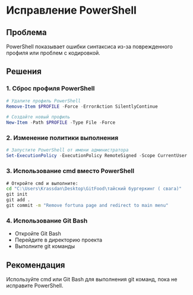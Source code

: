 # Исправление PowerShell

## Проблема
PowerShell показывает ошибки синтаксиса из-за поврежденного профиля или проблем с кодировкой.

## Решения

### 1. Сброс профиля PowerShell
```powershell
# Удалите профиль PowerShell
Remove-Item $PROFILE -Force -ErrorAction SilentlyContinue

# Создайте новый профиль
New-Item -Path $PROFILE -Type File -Force
```

### 2. Изменение политики выполнения
```powershell
# Запустите PowerShell от имени администратора
Set-ExecutionPolicy -ExecutionPolicy RemoteSigned -Scope CurrentUser
```

### 3. Использование cmd вместо PowerShell
```cmd
# Откройте cmd и выполните:
cd "C:\Users\Krassdan\Desktop\GitFood\тайский бургеркинг ( свага)"
git init
git add .
git commit -m "Remove fortuna page and redirect to main menu"
```

### 4. Использование Git Bash
- Откройте Git Bash
- Перейдите в директорию проекта
- Выполните git команды

## Рекомендация
Используйте cmd или Git Bash для выполнения git команд, пока не исправите PowerShell.
